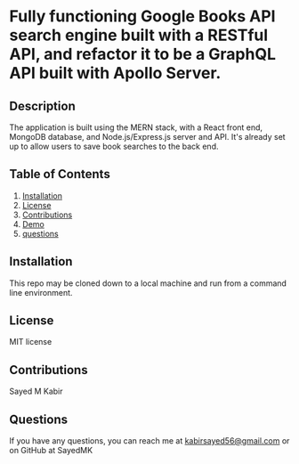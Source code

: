 # Fully functioning Google Books API search engine built with a RESTful API, and refactor it to be a GraphQL API built with Apollo Server.

## Description
The application is built using the MERN stack, with a React front end, MongoDB database, and Node.js/Express.js server and API. It's already set up to allow users to save book searches to the back end.

## Table of Contents
1. [Installation](#installation)
2. [License](#license)
3. [Contributions](#contributions)
4. [Demo](#demo)
5. [questions](#questions)

## Installation
This repo may be cloned down to a local machine and run from a command line environment.

## License
MIT license

## Contributions
Sayed M Kabir


## Questions 
If you have any questions, you can reach me at kabirsayed56@gmail.com or on GitHub at SayedMK
